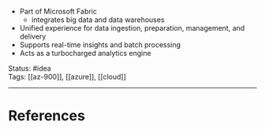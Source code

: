 - ﻿﻿Part of Microsoft Fabric
	- ﻿﻿integrates big data and data warehouses
- ﻿﻿Unified experience for data ingestion, preparation, management, and delivery
- ﻿﻿Supports real-time insights and batch processing
- ﻿﻿Acts as a turbocharged analytics engine

Status: #idea  
Tags: [[az-900]], [[azure]], [[cloud]]  

---
# References